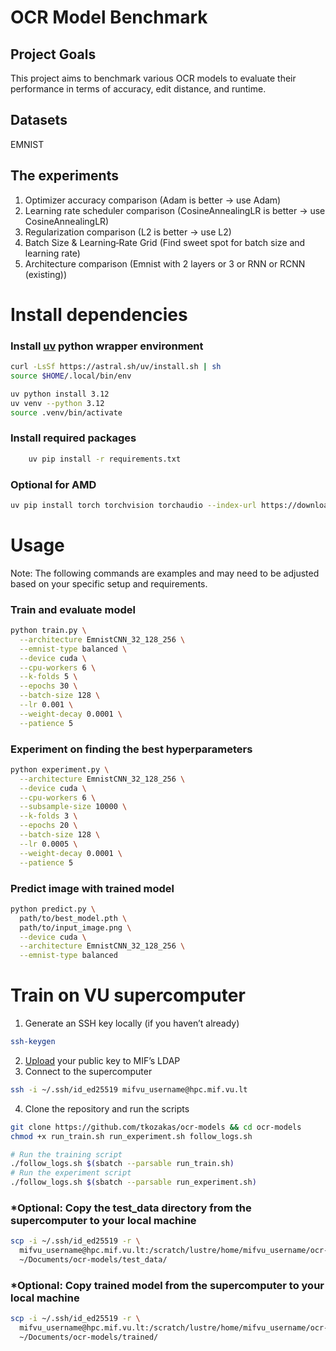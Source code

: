 # OCR Model Benchmark

## Project Goals

This project aims to benchmark various OCR models to evaluate their performance in terms of
accuracy, edit distance, and runtime.

## Datasets
EMNIST

## The experiments
1. Optimizer accuracy comparison (Adam is better -> use Adam)
2. Learning rate scheduler comparison (CosineAnnealingLR is better -> use CosineAnnealingLR)
3. Regularization comparison (L2 is better -> use L2)
4. Batch Size & Learning‐Rate Grid (Find sweet spot for batch size and learning rate)
5. Architecture comparison (Emnist with 2 layers or 3 or RNN or RCNN (existing))

# Install dependencies
### Install [uv](https://github.com/astral-sh/uv) python wrapper environment
```bash
curl -LsSf https://astral.sh/uv/install.sh | sh
source $HOME/.local/bin/env

uv python install 3.12
uv venv --python 3.12
source .venv/bin/activate
```
### Install required packages
```bash
    uv pip install -r requirements.txt
```
### Optional for AMD
```bash
uv pip install torch torchvision torchaudio --index-url https://download.pytorch.org/whl/rocm6.2
```

# Usage
Note: The following commands are examples and may need to be adjusted based on your specific setup and requirements.

### Train and evaluate model
```bash
python train.py \
  --architecture EmnistCNN_32_128_256 \
  --emnist-type balanced \
  --device cuda \
  --cpu-workers 6 \
  --k-folds 5 \
  --epochs 30 \
  --batch-size 128 \
  --lr 0.001 \
  --weight-decay 0.0001 \
  --patience 5
```

### Experiment on finding the best hyperparameters
```bash
python experiment.py \
  --architecture EmnistCNN_32_128_256 \
  --device cuda \
  --cpu-workers 6 \
  --subsample-size 10000 \
  --k-folds 3 \
  --epochs 20 \
  --batch-size 128 \
  --lr 0.0005 \
  --weight-decay 0.0001 \
  --patience 5
```
### Predict image with trained model
```bash
python predict.py \
  path/to/best_model.pth \
  path/to/input_image.png \
  --device cuda \
  --architecture EmnistCNN_32_128_256 \
  --emnist-type balanced
```

# Train on VU supercomputer
1. Generate an SSH key locally (if you haven’t already)
```bash
ssh-keygen
```
2. [Upload](https://mif.vu.lt/ldap/sshkey.php) your public key to MIF’s LDAP
3. Connect to the supercomputer
```bash
ssh -i ~/.ssh/id_ed25519 mifvu_username@hpc.mif.vu.lt
```
4. Clone the repository and run the scripts
```bash
git clone https://github.com/tkozakas/ocr-models && cd ocr-models
chmod +x run_train.sh run_experiment.sh follow_logs.sh

# Run the training script
./follow_logs.sh $(sbatch --parsable run_train.sh)
# Run the experiment script
./follow_logs.sh $(sbatch --parsable run_experiment.sh)
```

### *Optional: Copy the test_data directory from the supercomputer to your local machine
```bash
scp -i ~/.ssh/id_ed25519 -r \
  mifvu_username@hpc.mif.vu.lt:/scratch/lustre/home/mifvu_username/ocr-models/test_data \
  ~/Documents/ocr-models/test_data/
```
### *Optional: Copy trained model from the supercomputer to your local machine
```bash
scp -i ~/.ssh/id_ed25519 -r \
  mifvu_username@hpc.mif.vu.lt:/scratch/lustre/home/mifvu_username/ocr-models/trained \
  ~/Documents/ocr-models/trained/
```